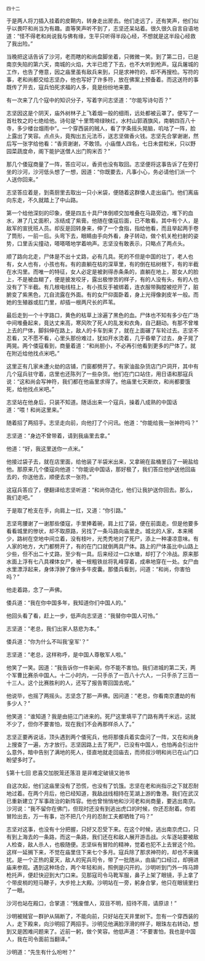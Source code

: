     四十二 

   于是两人将刀插入挂着的皮鞘内，转身走出房去。他们走远了，还有笑声，他们似乎以畏吓和尚当为有趣。直等笑声听不到了，志坚还呆站着。很久很久自言自语地道：“怪不得老和尚说我与佛有缘，生平只听得半段心经，不想就是这半段心经救了我出险。”

   当晚把这话告诉了沙河，老而瞎的和尚盘脚坐着，只微微一笑。到了第二日，已是南京失陷的第六天，南城的火焰，大半已熄了下去，也不大听到枪声。寇兵屠城的工作，也告了倦意，因之庙里虽有敌兵来到，只是求神符的，却不再搜检。写符的事，老和尚都交给志坚办，他也写好了许多符，放在佛案上预备着。而这送符的事既传了开去，寇兵怕死求福的人多，竟是纷纷地来要。

   有一次来了几个寇中的知识分子，写着字问志坚道：“尔能写诗句否？”

   志坚因这是个阴天，庙外树林子上飞着烟一般的细雨，远处都被云罩了。便写了一首杜牧之的七绝给他。诗句是“十里莺啼绿映红，水村山郭酒旗风，南朝四百八十寺，多少楼台烟雨中”。一个穿西装的贼人，看了字条摇头晃脑，叽咕了一阵，脸上露出了笑容。点点头，竟掏出五元法币，送志坚做香火钱。志坚先合掌谢谢，然后写一张字给他看：“香资谢谢，不敢领。小庙僧人四名，七日未尝粒米，只以野园菜蔬度命，阁下能护送僧人出门购米否？”

   那几个倭寇商量了一阵，答应可以，香资也没有取回。志坚便将这事告诉了在旁打坐的沙河，沙河低头想了一想，因道：“你既要去，凡事小心，务必请他们派一个人送你回来。”

   志坚答应着是，到斋厨里去取出一只小米袋，便随着这群倭人走出庙门。他们离庙向东走，不久就踏上了中山路。

   第一个给他深刻的印象，便是四五十具尸体倒顺交加堆叠在马路旁边，堆下的血水，淋了几丈面积，冻结成了紫膏。他随在倭寇后面，已不敢看。其中有个人，是敌军的宣抚班人员。却反是回转身来，伸了一个食指，指给他看，而且举起两手卷了筒形，一前一后。头弯下去，眼睛由手向外看，身子转动，做个机关枪扫射的姿势，口里舌尖撞动，嗒嗒嗒地学着响声。志坚没有敢表示，只略点了两点头。

   顺了路向北走，尸体是不出十丈路，必有几具。死的不但是中国的壮丁，老人也有，女人也有，小孩也有。有的直躺在枯的深草里，有的倒在枯树根下，有的半截在水沟里。而唯一的特征，女人必定是被剥得赤条条的，直躺在地上，那女人的脸上，不是被血糊了，便是披发咬牙，露出极惨苦的样子，有的人没有头，有的人也没有了下半截。有几根电线柱上，有小孩反手被绑着，连衣服带胸膛被挖开了，脏腑变了紫黑色，兀自流露在外面。有的女尸仰面卧着，身上光得像剥皮羊一般。而她的生殖器或肛门里，却插一根两尺长的芦苇。

   最后走到一个十字路口，黄色的枯草上涂遍了黑色的血。尸体也不知有多少在广场中间堆叠起来，竟达丈来高，寒风吹了死人的乱发和衣角，自己翻动。有那不曾堆上去的尸体，脚斜伸在路上，敌人的卡车到来了，就在上面碾了车轮过去。志坚不忍看，又不愿不看，心里头那份难过，犹如开水烫着，几乎昏晕了过去，身子晃了两晃。两个倭寇看到，商量着道：“和尚胆小，不必再引他看到更多的尸体了。就在附近给他找点米吧。”

   这里正有几家未遭火劫的店铺，门窗都劈开了。有家油盐杂货店门户洞开，其中有几个寇兵驻守着，店里也还陈列了一些杂货。他们在门口站住，用日语和那寇兵说：“这和尚会写神符，我们都在他庙里求得了。他庙里七天断炊，和尚都要饿死，给他找点米吧。”

   志坚站在他身后，只装不知道。随话出来一个寇兵，操着八成熟的中国话道：“喂！和尚这里来。”

   随着招了两招手。志坚走向前，向他打了个问讯。他道：“你能给我一张神符吗？”

   志坚道：“身边不曾带着，请到我庙里去拿。”

   他道：“好，我这里送你一点米。”

   他接过袋子去，就在店里面，给他装了半袋米出来，又拿碗在盐桶里舀了一碗盐给他。那原来几个倭寇向他道：“你能说中国话，那好极了，我们答应他护送他回庙去的，你送他去，顺便去求一张符。”

   这寇兵答应了，便翻译给志坚听道：“和尚你造化，他们让我护送你回去。那么，我们走吧。”

   于是取了枪支在手，向肩上一扛，又道：“你引路。”

   志坚弯腰谢了一谢那些倭寇，手里捧着碗，肩上扛了袋，便在前面走。但是他要多看看城里的惨状，却不取原路，另找了一条马路向庙里走。城北的人家，本来稀少，路树在空地中间立着，没有枝叶，光秃秃地对了死尸，添上一种凄凉意味。有人家的地方，大门都劈开了，有的在门口就倒两具尸体。路上的尸体虽比中山路上少些，但不出二十丈路，至少有一具。后来经过一口水塘，却打了个冷战。原来那水面上浮有七八具裸体女尸，被一根粗铁丝将乳峰穿着，成串地穿在一处。女尸由水里漂浮起来，身体浮肿了像许多牛皮囊。那倭兵看到，问道：“和尚，你害怕吗？”

   他走着路，念了一声佛。

   倭兵道：“我在你中国多年，我知道你们中国人的。”

   他回头看了看，赶上一步，低声向志坚道：“我替你中国人可怜。”

   志坚道：“老总，我们出家人慈悲为本。”

   倭兵道：“你为什么不叫我‘皇军’？”

   志坚道：“老总，这样称呼，是中国人尊敬军人啦。”

   他笑了一笑。因道：“我告诉你一件新闻，你不能不害怕。我们进城的第二天，两个军曹比赛杀中国人。十二小时内，一只手杀了一百八十六人，一只手杀了三百一十三人。这个比赛胜利的人，还写了报告寄回国去呢。”

   他说毕，也摇了两摇头。志坚念了那一声佛。因问道：“老总，你看南京遭劫的有多少人？”

   他笑道：“谁知道？我是由挹江门进来的。死尸这里填平了门路有两千米远，这就不少了，但你不要害怕，现在我们不会再那样杀人了。”

   志坚正要再说话，顶头遇到两个倭宪兵，他将那倭兵着实盘问了一阵，又在和尚身上搜查了一遍，方才放行。志坚因路上去了死尸，已没有中国人，也怕再会引出什么意外，暗中告别了满地的死人，径直地就走回庙去，而师叔沙明和尚已在山门口盼望多时了。

   §第十七回 悲喜交加脱笼还落泪 是非难定破镜又驰书

   自这次起，他们这庙里没有了恐慌，也没有了饥饿。志坚在老和尚指示之下就忍耐地过着。在两个月后，他已经知道，我敌战线相持在芜湖上游的鲁港。我们在武汉已重新建立了军事政治的新阵容。他也曾悄悄地和沙河老和尚商量，要逃出南京。沙河说：“我不留你在佛门，但现时还没有到逃出虎口的时候，你还忍耐着。你若冒险出去，万一有事，岂不把几个月的忍耐工夫都牺牲了吗？”

   志坚对这事，也没有十分把握，只好又忍受下来。在这个时候，逃出南京虎口，只有到上海去的一条路，而这一条路，我们还在和敌人展开游击战。火车逐站要被敌人检查，敌人杀人，也极随便。志坚纵有冒险的精神，觉着也犯不上去冒这个险。这样一延搁下来，不觉在庙里住下来七个多月。寇兵除了那求神符的，却也不来骚扰。是一个正热的夏天，敌人的宪兵司令，带了一批随从，由庙门口经过，却拥进庙来参观。遇到这种场合，两个年轻和尚，照例是闪开的。沙明听到门外一阵马蹄枪托声，便赶快迎到大门口来。见那寇司令马靴军服，鼻子上架了眼镜，手上拿了个带皮梢的短马鞭子，大步抢上大殿。沙明站在一旁，躬身合掌，他只在眼镜里扫了一眼。

   沙河也站在殿口，合掌道：“残废僧人，双目不明，招待不周，请原谅！”

   沙明被贼官一群护从隔断了，不能向前，只好站在天井里树下。忽有一个穿西装的人，走下殿来，向沙明招了两招手。沙明见他满脸浮滑的样子，眼珠左右转动，想到又是困难问题来了。近前一躬，做个笑容。他低声道：“不要害怕，我也是中国人，我在司令面前当翻译。”

   沙明道：“先生有什么吩咐？”

